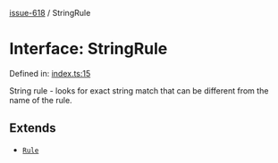 [issue-618](../README.md) / StringRule

# Interface: StringRule

Defined in: [index.ts:15](https://github.com/typedoc2md/typedoc-plugin-markdown-scratchpad/blob/main/issues/618/src/index.ts#L15)

String rule - looks for exact string match that
can be different from the name of the rule.

## Extends

- [`Rule`](Rule.md)
